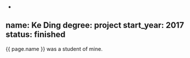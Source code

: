 -
name: Ke Ding
degree: project
start_year: 2017
status: finished
---

{{ page.name }} was a student of mine.
